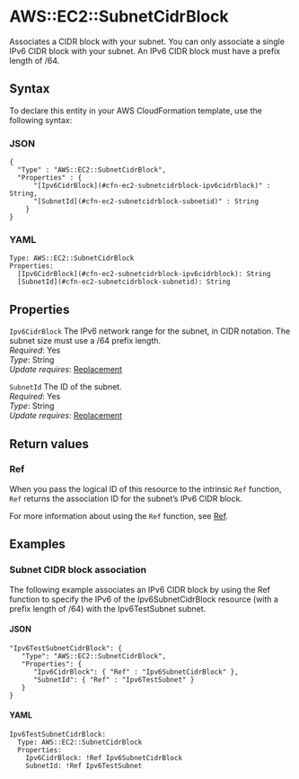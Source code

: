 # AWS::EC2::SubnetCidrBlock<a name="aws-resource-ec2-subnetcidrblock"></a>

Associates a CIDR block with your subnet\. You can only associate a single IPv6 CIDR block with your subnet\. An IPv6 CIDR block must have a prefix length of /64\.

## Syntax<a name="aws-resource-ec2-subnetcidrblock-syntax"></a>

To declare this entity in your AWS CloudFormation template, use the following syntax:

### JSON<a name="aws-resource-ec2-subnetcidrblock-syntax.json"></a>

```
{
  "Type" : "AWS::EC2::SubnetCidrBlock",
  "Properties" : {
      "[Ipv6CidrBlock](#cfn-ec2-subnetcidrblock-ipv6cidrblock)" : String,
      "[SubnetId](#cfn-ec2-subnetcidrblock-subnetid)" : String
    }
}
```

### YAML<a name="aws-resource-ec2-subnetcidrblock-syntax.yaml"></a>

```
Type: AWS::EC2::SubnetCidrBlock
Properties: 
  [Ipv6CidrBlock](#cfn-ec2-subnetcidrblock-ipv6cidrblock): String
  [SubnetId](#cfn-ec2-subnetcidrblock-subnetid): String
```

## Properties<a name="aws-resource-ec2-subnetcidrblock-properties"></a>

`Ipv6CidrBlock`  <a name="cfn-ec2-subnetcidrblock-ipv6cidrblock"></a>
The IPv6 network range for the subnet, in CIDR notation\. The subnet size must use a /64 prefix length\.  
*Required*: Yes  
*Type*: String  
*Update requires*: [Replacement](https://docs.aws.amazon.com/AWSCloudFormation/latest/UserGuide/using-cfn-updating-stacks-update-behaviors.html#update-replacement)

`SubnetId`  <a name="cfn-ec2-subnetcidrblock-subnetid"></a>
The ID of the subnet\.  
*Required*: Yes  
*Type*: String  
*Update requires*: [Replacement](https://docs.aws.amazon.com/AWSCloudFormation/latest/UserGuide/using-cfn-updating-stacks-update-behaviors.html#update-replacement)

## Return values<a name="aws-resource-ec2-subnetcidrblock-return-values"></a>

### Ref<a name="aws-resource-ec2-subnetcidrblock-return-values-ref"></a>

When you pass the logical ID of this resource to the intrinsic `Ref` function, `Ref` returns the association ID for the subnet’s IPv6 CIDR block\.

For more information about using the `Ref` function, see [Ref](https://docs.aws.amazon.com/AWSCloudFormation/latest/UserGuide/intrinsic-function-reference-ref.html)\.

## Examples<a name="aws-resource-ec2-subnetcidrblock--examples"></a>



### Subnet CIDR block association<a name="aws-resource-ec2-subnetcidrblock--examples--Subnet_CIDR_block_association"></a>

The following example associates an IPv6 CIDR block by using the Ref function to specify the IPv6 of the Ipv6SubnetCidrBlock resource \(with a prefix length of /64\) with the Ipv6TestSubnet subnet\.

#### JSON<a name="aws-resource-ec2-subnetcidrblock--examples--Subnet_CIDR_block_association--json"></a>

```
"Ipv6TestSubnetCidrBlock": {
   "Type": "AWS::EC2::SubnetCidrBlock",
   "Properties": {
      "Ipv6CidrBlock": { "Ref" : "Ipv6SubnetCidrBlock" },
      "SubnetId": { "Ref" : "Ipv6TestSubnet" }
   }
}
```

#### YAML<a name="aws-resource-ec2-subnetcidrblock--examples--Subnet_CIDR_block_association--yaml"></a>

```
Ipv6TestSubnetCidrBlock:
  Type: AWS::EC2::SubnetCidrBlock
  Properties:
    Ipv6CidrBlock: !Ref Ipv6SubnetCidrBlock
    SubnetId: !Ref Ipv6TestSubnet
```